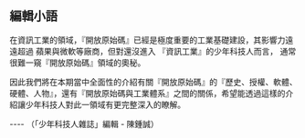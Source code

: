 ## 編輯小語

在資訊工業的領域，『開放原始碼』已經是極度重要的工業基礎建設，其影響力遠遠超過 蘋果與微軟等廠商，但對還沒進入 『資訊工業』的少年科技人而言， 通常很難一窺『開放原始碼』領域的奧秘。

因此我們將在本期當中全面性的介紹有關『開放原始碼』的『歷史、授權、軟體、硬體、人物』，還有『開放原始碼與工業體系』之間的關係，希望能透過這樣的介紹讓少年科技人對此一領域有更完整深入的瞭解。

---- （「少年科技人雜誌」編輯 - 陳鍾誠）

